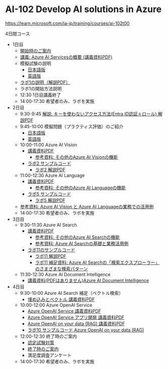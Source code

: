 # AI-102 Develop AI solutions in Azure

https://learn.microsoft.com/ja-jp/training/courses/ai-102t00

4日間コース

- 1日目
  - [開始時のご案内](../opening.md)
  - [講義: Azure AI Servicesの概要 (講義資料PDF)](AI-102-day1.pdf)
  - 模擬試験の説明
    - [日本語版](https://learn.microsoft.com/ja-jp/credentials/certifications/azure-ai-engineer/practice/assessment?assessment-type=practice&assessmentId=61&practice-assessment-type=certification)
    - [英語版](https://learn.microsoft.com/en-us/credentials/certifications/azure-ai-engineer/practice/assessment?assessment-type=practice&assessmentId=61&practice-assessment-type=certification)
  - [ラボ1の説明（解説PDF）](lab01.pdf)
  - ラボ1の開始方法説明
  - 12:30 1日目講義終了
  - 14:00-17:30 希望者のみ、ラボを実施
- 2日目
  - 9:30-9:45 [解説: キーを使わないアクセス方法(Entra ID認証＋ロール) 解説PDF](AI-102-entra-id-auth.pdf)
  - 9:45-10:00 模擬問題（プラクティス評価）のご紹介
    -  [日本語版](https://learn.microsoft.com/ja-jp/credentials/certifications/azure-ai-engineer/practice/assessment?assessment-type=practice&assessmentId=61&practice-assessment-type=certification)
    -  [英語版](https://learn.microsoft.com/en-us/credentials/certifications/azure-ai-engineer/practice/assessment?assessment-type=practice&assessmentId=61&practice-assessment-type=certification)
  - 10:00-11:00 Azure AI Vision
    - [講義資料PDF](image-analysis.pdf)
      - [参考資料: その他のAzure AI Visionの機能](../AI-3004-vision/AI-102.md)
    - [ラボ2 サンプルコード](https://github.com/hiryamada/ai-vision-sample)
      - [ラボ2 解説PDF](lab02.pdf)
  - 11:00-12:30 Azure AI Language
    - [講義資料PDF](text-analytics.pdf)
      - [参考資料: その他のAzure AI Languageの機能](../AI-3003-nlp/AI-102.md)
    - [ラボ5 サンプルコード](https://github.com/hiryamada/ai-language-sample)
      - [ラボ5 解説PDF](lab05.pdf)
  - [参考資料: Azure AI Vision と Azure AI Languageの業務での活用例](Azure%20AI%20Vision%20と%20Azure%20AI%20Languageの業務での活用例.pdf)
  - 14:00-17:30 希望者のみ、ラボを実施
- 3日目
  - 9:30-11:30 Azure AI Search
    - [講義資料PDF](ai-search.pdf)
      - [参考資料: その他のAzure AI Searchの機能](../AI-102/lp11.md)
      - [参考資料: Azure AI Searchの基礎と業務活用例](Azure%20AI%20Searchの基礎と業務活用例.pdf)
    - [ラボ11のサンプルコード](https://github.com/hiryamada/ai-search-sample)
      - [ラボ11 解説PDF](lab11.pdf)
      - [ラボ11 補足資料: Azure AI Searchの「検索エクスプローラー」のさまざまな検索パターン](lab11query.md)
  - 11:30-12:30 Azure AI Document Intelligence
    - [講義資料(PDFはありません)Azure AI Document Intelligence](../AI-3002-document-intelligence/AI-102.md)
- 4日目
  - 9:30-10:00 Azure AI Search 補足（ベクトル検索）
    - [埋め込みとベクトル 講義資料PDF](00-embedding-and-vector.pdf)
  - 10:00-12:00 Azure OpenAI Service
    - [Azure OpenAI Service 講義資料PDF](01-azure-openai-service-basic.pdf)
    - [Azure OpenAI Service アプリ開発 講義資料PDF](02-azure-openai-app-dev.pdf)
    - [Azure OpenAI on your data (RAG) 講義資料PDF](03-azure-openai-on-your-data.pdf)
    - [ラボ10 サンプルコード Azure OpenAI on your data (RAG)](https://github.com/hiryamada/ai-102-lab)
  - 12:00-12:30 終了時のご案内
    - [認定試験対策](../AI-102/exam.md)
    - [終了時のご案内](../closing-cloudslice.md)
    - 満足度調査アンケート
  - 14:00-17:30 希望者のみ、ラボを実施


<!--
- 1日目
  - Azure AI Foundry
  - Azure AI model inference
- 2日目
  - Azure AI Agent Service
  - Semantic Kernel Agent Framework
- 3日目
  - Azure AI Language
  - Azure AI Speech
  - Speechに対応した生成AIモデル
    - whisper
    - gpt-4o-transcribe
    - gpt-4o-mini-transcribe
    - tts
    - tts-hd
    - gpt-4o-mini-tts
- 4日目
  - Azure AI Vision
  - Azure AI Custom Vision
  - Visionに対応した生成AIモデル
    - gpt-4.1
    - gpt-4.1-nano
    - gpt-4.1-mini
    - o4-mini
    - o3
    - o1
    - dall-e-3
    - gpt-image-1
- 5日目
  - Azure AI Document Intelligence
  - Azure AI Content Understanding
  - Azure AI Search
- 終了時のご案内
  - 認定試験対策


-->
